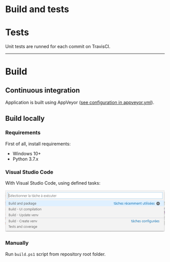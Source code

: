 Build and tests
===============

# Tests

Unit tests are runned for each commit on TravisCI.

----

# Build

## Continuous integration

Application is built using AppVeyor ([see configuration in appveyor.yml]()).

## Build locally

### Requirements

First of all, install requirements:

* Windows 10+
* Python 3.7.x

### Visual Studio Code

With Visual Studio Code, using defined tasks:

![](https://raw.githubusercontent.com/isogeo/isogeo-2-office/master/img/docs/build_vsc_tasks.png)

### Manually

Run `build.ps1` script from repository root folder.
